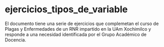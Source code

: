 # ejercicios_tipos_de_variable
El documento tiene una serie de ejercicios que complemetan el curso de Plagas y Enfermedades de un RNR impartido en la UAm Xochimilco y responde a una necesidad identificada por el Grupo Académico de Docencia. 
